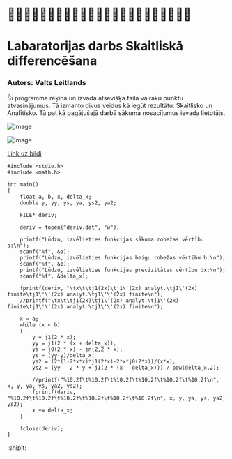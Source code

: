 # :bat::bat::bat::bat::bat::bat::bat::bat::bat::bat::bat::bat::bat::bat::bat::bat::bat::bat::bat::bat::bat::bat::bat:
# Labaratorijas darbs Skaitliskā differencēšana
### Autors: Valts Leitlands

Šī programma rēķina un izvada atsevišķā failā vairāku punktu atvasinājumus. Tā izmanto divus veidus kā iegūt rezultātu: Skaitlisko un Analītisko. Tā pat kā pagājušajā darbā sākuma nosacījumus ievada lietotājs.

![image](https://github.com/Tedhufu/RTR105/assets/144206387/55ea0fbf-00ee-444f-baa1-e970b51401da)

![image](https://github.com/Tedhufu/RTR105/assets/144206387/b7b4439b-44e9-4be3-9e4c-61802db217fd)



[Link uz bildi](https://github.com/Tedhufu/RTR105/blob/main/Labori/LD3/deriv.png)

```
#include <stdio.h>
#include <math.h>

int main() 
{
    float a, b, x, delta_x;
    double y, yy, ys, ya, ys2, ya2;

    FILE* deriv;

    deriv = fopen("deriv.dat", "w");

    printf("Lūdzu, izvēlieties funkcijas sākuma robežas vērtību a:\n");
    scanf("%f", &a);
    printf("Lūdzu, izvēlieties funkcijas beigu robežas vērtību b:\n");
    scanf("%f", &b);
    printf("Lūdzu, izvēlieties funkcijas precizitātes vērtību dx:\n");
    scanf("%f", &delta_x);

    fprintf(deriv, "\tx\t\tj1(2x)\tj1\'(2x) analyt.\tj1\'(2x) finite\tj1\'\'(2x) analyt.\tj1\'\'(2x) finite\n");
    //printf("\tx\t\tj1(2x)\tj1\'(2x) analyt.\tj1\'(2x) finite\tj1\'\'(2x) analyt.\tj1\'\'(2x) finite\n");

    x = a;
    while (x < b) 
    {
        y = j1(2 * x);
        yy = j1(2 * (x + delta_x));
        ya = j0(2 * x) - jn(2,2 * x);
        ys = (yy-y)/delta_x;
        ya2 = (2*(1-2*x*x)*j1(2*x)-2*x*j0(2*x))/(x*x);
        ys2 = (yy - 2 * y + j1(2 * (x - delta_x))) / pow(delta_x,2);

        //printf("%10.2f\t%10.2f\t%10.2f\t%10.2f\t%10.2f\t%10.2f\n", x, y, ya, ys, ya2, ys2);
        fprintf(deriv, "%10.2f\t%10.2f\t%10.2f\t%10.2f\t%10.2f\t%10.2f\n", x, y, ya, ys, ya2, ys2);
        x += delta_x;
    }

    fclose(deriv);
}
```

:shipit:
